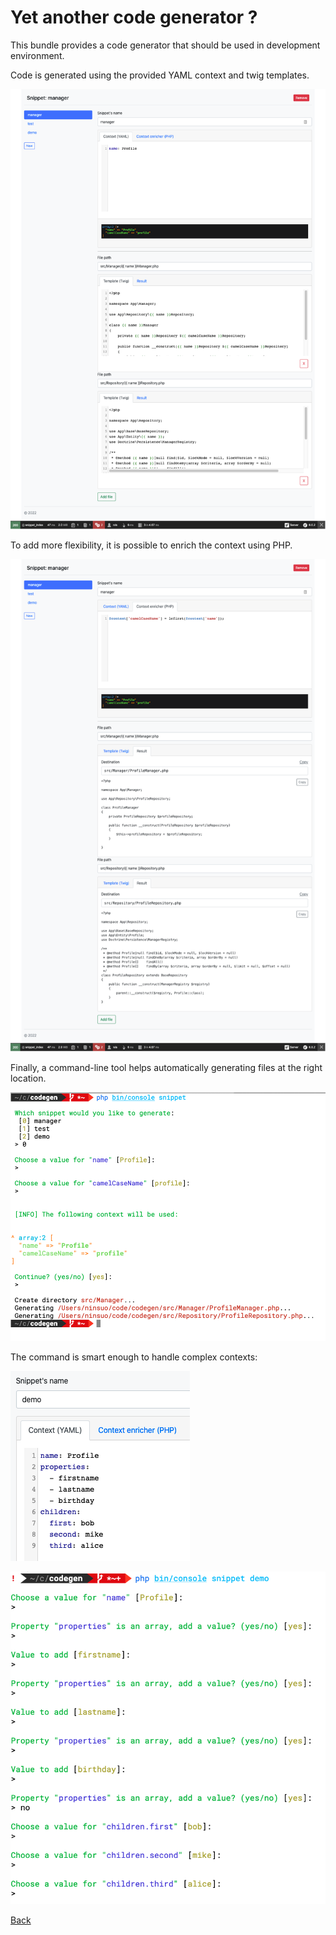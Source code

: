 # Yet another code generator ?

This bundle provides a code generator that should be used in development environment.

Code is generated using the provided YAML context and twig templates.

![Screenshot](images/1-context-and-templates.png)

To add more flexibility, it is possible to enrich the context using PHP.

![Screenshot](images/2-enricher-and-result.png)

Finally, a command-line tool helps automatically generating files at the right location.

![Screenshot](images/3-command-line.png)

The command is smart enough to handle complex contexts:

![Screenshot](images/4-complex-context.png)

![Screenshot](images/5-smart-interact.png)

[Back](../README.md)